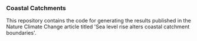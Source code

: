 ### Coastal Catchments

This repository contains the code for generating the results published in the Nature Climate Change article titled 'Sea level rise alters coastal catchment boundaries'.
